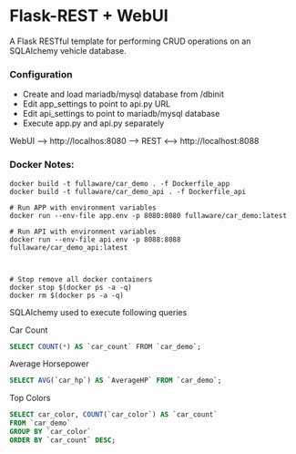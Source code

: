 # Flask-REST + WebUI
A Flask RESTful template for performing CRUD operations on an SQLAlchemy vehicle database.

### Configuration
* Create and load mariadb/mysql database from /dbinit
* Edit app_settings to point to api.py URL
* Edit api_settings to point to mariadb/mysql database
* Execute app.py and api.py separately 

WebUI --> http://localhos:8080 --> REST <--> http://localhost:8088

### Docker Notes:
```console
docker build -t fullaware/car_demo . -f Dockerfile_app
docker build -t fullaware/car_demo_api . -f Dockerfile_api

# Run APP with environment variables
docker run --env-file app.env -p 8080:8080 fullaware/car_demo:latest

# Run API with environment variables
docker run --env-file api.env -p 8088:8088 fullaware/car_demo_api:latest



# Stop remove all docker containers
docker stop $(docker ps -a -q)
docker rm $(docker ps -a -q)
```

SQLAlchemy used to execute following queries

Car Count
```sql
SELECT COUNT(*) AS `car_count` ​FROM `car_demo`;
```

Average Horsepower
```sql
SELECT AVG(`car_hp`) AS `AverageHP`​ FROM `car_demo`;
```

Top Colors
```sql
SELECT car_color, COUNT(`car_color`) AS `car_count` ​
FROM `car_demo` ​
GROUP BY `car_color` ​
ORDER BY `car_count` DESC;​
```